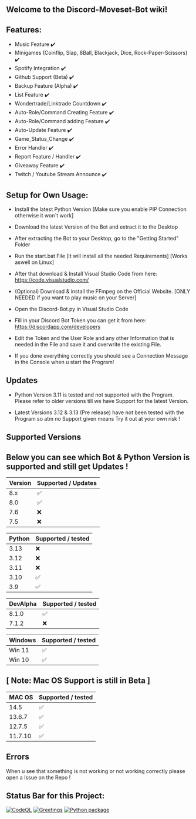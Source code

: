 ## Welcome to the Discord-Moveset-Bot wiki!

## Features:

- Music Feature ✔️
- Minigames (Coinflip, Slap, 8Ball, Blackjack, Dice, Rock-Paper-Scissors) ✔️
- Spotify Integration ✔️
- Github Support (Beta) ✔️
- Backup Feature (Alpha) ✔️
- List Feature ✔️
- Wondertrade/Linktrade Countdown ✔️
- Auto-Role/Command Creating Feature ✔️
- Auto-Role/Command adding Feature ✔️
- Auto-Update Feature ✔️
- Game_Status_Change ✔️
- Error Handler ✔️
- Report Feature / Handler ✔️
- Giveaway Feature ✔️
- Twitch / Youtube Stream Announce ✔️


## Setup for Own Usage:

- Install the latest Python Version [Make sure you enable PIP Connection otherwise it won´t work]

- Download the latest Version of the Bot and extract it to the Desktop

- After extracting the Bot to your Desktop, go to the "Getting Started" Folder

- Run the start.bat File [It will install all the needed Requirements] [Works aswell on Linux]

- After that download & Install Visual Studio Code from here: https://code.visualstudio.com/

- (Optional) Download & install the FFmpeg on the Official Website. [ONLY NEEDED if you want to play music on your Server]

- Open the Discord-Bot.py in Visual Studio Code

- Fill in your Discord Bot Token you can get it from here: https://discordapp.com/developers

- Edit the Token and the User Role and any other Information that is needed in the File and save it and overwrite the existing File.

- If you done everything correctly you should see a Connection Message in the Console when u start the Program!

## Updates

- Python Version 3.11 is tested and not supported with the Program. Please refer to older versions till we have Support for the latest Version.

- Latest Versions 3.12 & 3.13 (Pre release) have not been tested with the Program so atm no Support given means Try it out at your own risk !

## Supported Versions

## Below you can see which Bot & Python Version is supported and still get Updates !

| Version | Supported / Updates|
| ------- | ------------------ |
| 8.x     | :white_check_mark: |
| 8.0     | :white_check_mark: |
| 7.6     | :x:                |
| 7.5     | :x:                |



| Python  | Supported / tested |
| ------- | ------------------ |
| 3.13    | :x:                |
| 3.12    | :x:                |
| 3.11    | :x:                |
| 3.10    | :white_check_mark: |
| 3.9     | :white_check_mark: |


|DevAlpha | Supported / tested |
| ------- | ------------------ |
| 8.1.0   | :white_check_mark: |
| 7.1.2   | :x:                |


| Windows | Supported / tested |
| ------- | ------------------ |
| Win 11  | :white_check_mark: |
| Win 10  | :white_check_mark: |


## [ Note: Mac OS Support is still in Beta ] ##


| MAC OS  | Supported / tested |
| ------- | ------------------ |
| 14.5    | :white_check_mark: |
| 13.6.7  | :white_check_mark: |
| 12.7.5  | :white_check_mark: |
| 11.7.10 | :white_check_mark: |


## Errors

When u see that something is not working or not working correctly please open a Issue on the Repo !

## Status Bar for this Project:




[![CodeQL](https://github.com/Shinyhunter2109/Discord-Moveset-Bot/actions/workflows/codeql-analysis.yml/badge.svg?branch=master)](https://github.com/Shinyhunter2109/Discord-Moveset-Bot/actions/workflows/codeql-analysis.yml) [![Greetings](https://github.com/Shinyhunter2109/Discord-Moveset-Bot/actions/workflows/greetings.yml/badge.svg?branch=master)](https://github.com/Shinyhunter2109/Discord-Moveset-Bot/actions/workflows/greetings.yml)  [![Python package](https://github.com/Shinyhunter2109/Discord-Moveset-Bot/actions/workflows/python-package.yml/badge.svg?branch=master)](https://github.com/Shinyhunter2109/Discord-Moveset-Bot/actions/workflows/python-package.yml)

